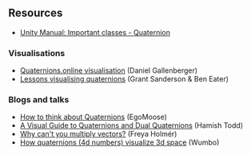 ## Resources
- [Unity Manual: Important classes - Quaternion](https://docs.unity3d.com/Manual/class-Quaternion.html)

### Visualisations
- [Quaternions.online visualisation](https://quaternions.online) (Daniel Gallenberger)
- [Lessons visualising quaternions](https://eater.net/quaternions) (Grant Sanderson & Ben Eater)

### Blogs and talks
- [How to think about Quaternions](https://scriptinghelpers.org/blog/how-to-think-about-quaternions) (EgoMoose)
- [A Visual Guide to Quaternions and Dual Quaternions](https://www.youtube.com/watch?v=en2QcehKJd8) (Hamish Todd)
- [Why can't you multiply vectors?](https://www.youtube.com/watch?v=htYh-Tq7ZBI) (Freya Holmér)
- [How quaternions (4d numbers) visualize 3d space](https://www.youtube.com/watch?v=-zsnHbQyRnc) (Wumbo)
